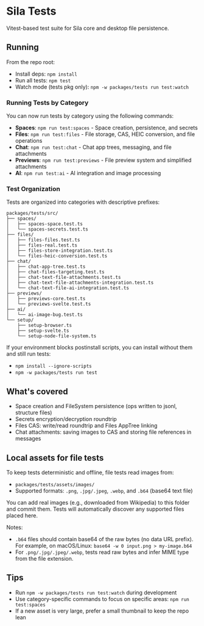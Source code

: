 # Sila Tests

Vitest-based test suite for Sila core and desktop file persistence.

## Running

From the repo root:

- Install deps: `npm install`
- Run all tests: `npm test`
- Watch mode (tests pkg only): `npm -w packages/tests run test:watch`

### Running Tests by Category

You can now run tests by category using the following commands:

- **Spaces**: `npm run test:spaces` - Space creation, persistence, and secrets
- **Files**: `npm run test:files` - File storage, CAS, HEIC conversion, and file operations
- **Chat**: `npm run test:chat` - Chat app trees, messaging, and file attachments
- **Previews**: `npm run test:previews` - File preview system and simplified attachments
- **AI**: `npm run test:ai` - AI integration and image processing

### Test Organization

Tests are organized into categories with descriptive prefixes:

```
packages/tests/src/
├── spaces/
│   ├── spaces-space.test.ts
│   └── spaces-secrets.test.ts
├── files/
│   ├── files-files.test.ts
│   ├── files-real.test.ts
│   ├── files-store-integration.test.ts
│   └── files-heic-conversion.test.ts
├── chat/
│   ├── chat-app-tree.test.ts
│   ├── chat-files-targeting.test.ts
│   ├── chat-text-file-attachments.test.ts
│   ├── chat-text-file-attachments-integration.test.ts
│   └── chat-text-file-ai-integration.test.ts
├── previews/
│   ├── previews-core.test.ts
│   └── previews-svelte.test.ts
├── ai/
│   └── ai-image-bug.test.ts
└── setup/
    ├── setup-browser.ts
    ├── setup-svelte.ts
    └── setup-node-file-system.ts
```

If your environment blocks postinstall scripts, you can install without them and still run tests:

- `npm install --ignore-scripts`
- `npm -w packages/tests run test`

## What's covered

- Space creation and FileSystem persistence (ops written to jsonl, structure files)
- Secrets encryption/decryption roundtrip
- Files CAS: write/read roundtrip and Files AppTree linking
- Chat attachments: saving images to CAS and storing file references in messages

## Local assets for file tests

To keep tests deterministic and offline, file tests read images from:

- `packages/tests/assets/images/`
- Supported formats: `.png`, `.jpg/.jpeg`, `.webp`, and `.b64` (base64 text file)

You can add real images (e.g., downloaded from Wikipedia) to this folder and commit them. Tests will automatically discover any supported files placed here.

Notes:
- `.b64` files should contain base64 of the raw bytes (no data URL prefix). For example, on macOS/Linux: `base64 -w 0 input.png > my-image.b64`
- For `.png/.jpg/.jpeg/.webp`, tests read raw bytes and infer MIME type from the file extension.

## Tips

- Run `npm -w packages/tests run test:watch` during development
- Use category-specific commands to focus on specific areas: `npm run test:spaces`
- If a new asset is very large, prefer a small thumbnail to keep the repo lean